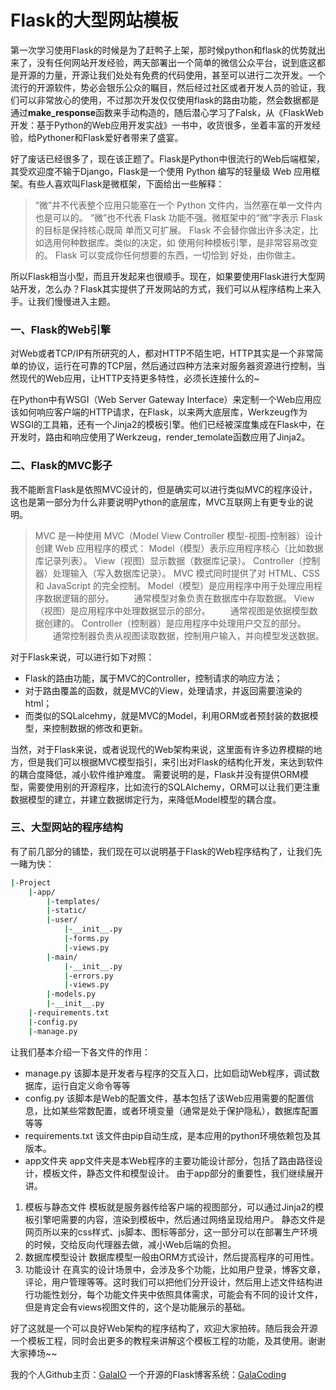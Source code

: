 # Flask的大型网站模板
第一次学习使用Flask的时候是为了赶鸭子上架，那时候python和flask的优势就出来了，没有任何网站开发经验，两天部署出一个简单的微信公众平台，说到底这都是开源的力量，开源让我们处处有免费的代码使用，甚至可以进行二次开发。一个流行的开源软件，势必会银乐公众的瞩目，然后经过社区或者开发人员的验证，我们可以非常放心的使用，不过那次开发仅仅使用flask的路由功能，然会数据都是通过**make_response**函数来手动构造的，随后潜心学习了Falsk，从《FlaskWeb开发：基于Python的Web应用开发实战》一书中，收货很多，坐着丰富的开发经验，给Pythoner和Flask爱好者带来了盛宴。

好了废话已经很多了，现在该正题了。Flask是Python中很流行的Web后端框架，其受欢迎度不输于Django，Flask是一个使用 Python 编写的轻量级 Web 应用框架。有些人喜欢叫Flask是微框架，下面给出一些解释：
>“微”并不代表整个应用只能塞在一个 Python 文件内，当然塞在单一文件内也是可以的。 “微”也不代表 Flask 功能不强。微框架中的“微”字表示 Flask 的目标是保持核心既简 单而又可扩展。 Flask 不会替你做出许多决定，比如选用何种数据库。类似的决定，如 使用何种模板引擎，是非常容易改变的。 Flask 可以变成你任何想要的东西，一切恰到 好处，由你做主。

所以Flask相当小型，而且开发起来也很顺手。现在，如果要使用Flask进行大型网站开发，怎么办？Flask其实提供了开发网站的方式，我们可以从程序结构上来入手。让我们慢慢进入主题。

### 一、Flask的Web引擎
对Web或者TCP/IP有所研究的人，都对HTTP不陌生吧，HTTP其实是一个非常简单的协议，运行在可靠的TCP层，然后通过四种方法来对服务器资源进行控制，当然现代的Web应用，让HTTP支持更多特性，必须长连接什么的~

在Python中有WSGI（Web Server Gateway Interface）来定制一个Web应用应该如何响应客户端的HTTP请求，在Flask，以来两大底层库，Werkzeug作为WSGI的工具箱，还有一个Jinja2的模板引擎。他们已经被深度集成在Flask中，在开发时，路由和响应使用了Werkzeug，render_temolate函数应用了Jinja2。

### 二、Flask的MVC影子
我不能断言Flask是依照MVC设计的，但是确实可以进行类似MVC的程序设计，这也是第一部分为什么非要说明Python的底层库，MVC互联网上有更专业的说明。
>MVC 是一种使用 MVC（Model View Controller 模型-视图-控制器）设计创建 Web 应用程序的模式：
>Model（模型）表示应用程序核心（比如数据库记录列表）。
>View（视图）显示数据（数据库记录）。
>Controller（控制器）处理输入（写入数据库记录）。
>MVC 模式同时提供了对 HTML、CSS 和 JavaScript 的完全控制。
>Model（模型）是应用程序中用于处理应用程序数据逻辑的部分。
>　　通常模型对象负责在数据库中存取数据。
>View（视图）是应用程序中处理数据显示的部分。
>　　通常视图是依据模型数据创建的。
>Controller（控制器）是应用程序中处理用户交互的部分。
>　　通常控制器负责从视图读取数据，控制用户输入，并向模型发送数据。

对于Flask来说，可以进行如下对照：
- Flask的路由功能，属于MVC的Controller，控制请求的响应方法；
- 对于路由覆盖的函数，就是MVC的View，处理请求，并返回需要渲染的html；
- 而类似的SQLalcehmy，就是MVC的Model，利用ORM或者预封装的数据模型，来控制数据的修改和更新。

当然，对于Flask来说，或者说现代的Web架构来说，这里面有许多边界模糊的地方，但是我们可以根据MVC模型指引，来引出对Flask的结构化开发，来达到软件的耦合度降低，减小软件维护难度。
需要说明的是，Flask并没有提供ORM模型，需要使用别的开源程序，比如流行的SQLAlchemy，ORM可以让我们更注重数据模型的建立，并建立数据绑定行为，来降低Model模型的耦合度。

### 三、大型网站的程序结构
有了前几部分的铺垫，我们现在可以说明基于Flask的Web程序结构了，让我们先一睹为快：
```bash
|-Project
	|-app/
		|-templates/
		|-static/
		|-user/
			|-__init__.py
			|-forms.py
			|-views.py
		|-main/
			|-__init__.py
			|-errors.py
			|-views.py
		|-models.py
		|-__init__.py
	|-requirements.txt
	|-config.py
	|-manage.py
```
让我们基本介绍一下各文件的作用：
* manage.py
		该脚本是开发者与程序的交互入口，比如启动Web程序，调试数据库，运行自定义命令等等
* config.py
		该脚本是Web的配置文件，基本包括了该Web应用需要的配置信息，比如某些常数配置，或者环境变量（通常是处于保护隐私），数据库配置等等
* requirements.txt
		该文件由pip自动生成，是本应用的python环境依赖包及其版本。
* app文件夹
		app文件夹是本Web程序的主要功能设计部分，包括了路由路径设计，模板文件，静态文件和模型设计。
由于app部分的重要性，我们继续展开讲。
1. 模板与静态文件
模板就是服务器传给客户端的视图部分，可以通过Jinja2的模板引擎吧需要的内容，渲染到模板中，然后通过网络呈现给用户。
静态文件是网页所以来的css样式、js脚本、图标等部分，这一部分可以在部署生产环境的时候，交给反向代理器去做，减小Web后端的负担。
2. 数据库模型设计
数据库模型一般由ORM方式设计，然后提高程序的可用性。
3. 功能设计
在真实的设计场景中，会涉及多个功能，比如用户登录，博客文章，评论，用户管理等等。这时我们可以把他们分开设计，然后用上述文件结构进行功能性划分，每个功能文件夹中依照具体需求，可能会有不同的设计文件，但是肯定会有views视图文件的，这个是功能展示的基础。

好了这就是一个可以良好Web架构的程序结构了，欢迎大家拍砖。随后我会开源一个模板工程，同时会出更多的教程来讲解这个模板工程的功能，及其使用。谢谢大家捧场~~


我的个人Github主页：[GalaIO](https://github.com/GalaIO)
一个开源的Flask博客系统：[GalaCoding](https://github.com/GalaIO/GalaCoding)